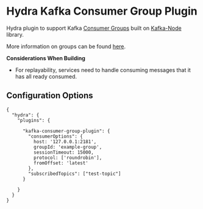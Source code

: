 # Hydra Kafka Consumer Group Plugin
Hydra plugin to support Kafka [Consumer Groups](https://github.com/SOHU-Co/kafka-node#consumergroup) built on [Kafka-Node](https://github.com/SOHU-Co/kafka-node) library.

More information on groups can be found [here](https://cwiki.apache.org/confluence/display/KAFKA/Consumer+Group+Example).

**Considerations When Building**
- For replayability, services need to handle consuming messages that it has all ready consumed.


## Configuration Options
```
{
  "hydra": {
    "plugins": {

      "kafka-consumer-group-plugin": {
        "consumerOptions": {
          host: '127.0.0.1:2181',
          groupId: 'example-group',
          sessionTimeout: 15000,
          protocol: ['roundrobin'],
          fromOffset: 'latest'
        },
        "subscribedTopics": ["test-topic"]
      }

    }
  }
}
```

